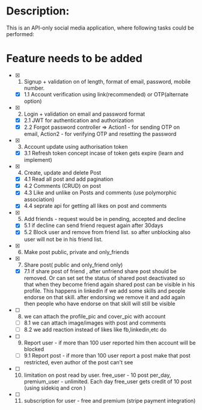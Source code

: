 # Description:
This is an API-only social media application, where following tasks could be performed:
<!--
* User can signup using email, password, name and phone number.

* User can login using email and password.

* Reset the password if forgotten or for safety purposes by getting an email with the otp to update the password.

* User can create, update and delete many posts.

* Users Can comment and like the on the posts.

* Users can like the comments as well.

* Can send friend requests to other users.

* The posts have 3 different privacy levels: only_me, my_friends and everyone.
 -->
# Feature needs to be added 
* [x] 1. Signup +  validation on of length, format of email, password, mobile number.

    * [x] 1.1 Account verification using link(recommended) or OTP(alternate option)

* [x] 2. Login + validation on email and password format
  * [x] 2.1 JWT for authentication and authorization
  * [x] 2.2 Forgot password controller => Action1 - for sending OTP on email, Action2 - for verifying OTP and resetting the password

* [x] 3. Account update using authorisation token 
  * [x] 3.1 Refresh token concept incase of token gets expire (learn and implement)
* [x] 4. Create, update and delete Post  
  * [x] 4.1 Read all post and add pagination  
  * [x] 4.2  Comments (CRUD) on post
  * [x] 4.3 Like and unlike  on Posts and comments (use polymorphic association)
  * [x] 4.4 seprate api for getting all likes on post and comments 
* [x] 5. Add friends - request would be in pending, accepted and decline
  * [x] 5.1  if decline can send friend request again after 30days
  * [x] 5.2 Block user and remove from friend list. so after unblocking also user will not be in his friend list.
* [x] 6. Make post public, private and only_friends
* [x] 7. Share post( public and  only_friend only)
  * [x] 7.1 if share post of friend , after unfriend share post should be removed. Or can set set the status of shared post deactivated so that when they become friend again shared post can be visible in his profile. This happens in linkedin if we add some skills and people endorse on that skill. after endorsing we remove it and add again then people who have endorse on that skill will still be visible
* [ ] 8. we can attach the profile_pic and cover_pic with account
  * [ ] 8.1 we can attach image/images with post and comments
  * [ ] 8.2 we add reaction instead of likes like fb,linkedin,etc do 
* [ ] 9. Report user - if more than 100 user reported him then account will be blocked

  * [ ] 9.1 Report post - if more than 100 user report a post make that post restricted, even author of the post can't see 
  
* [ ]  10. limitation on post read by user. free_user - 10 post per_day, premium_user - unlimited. Each day free_user gets credit of 10 post (using sidekiq and cron )
* [ ]  11. subscription for user - free and premium (stripe payment integration)
